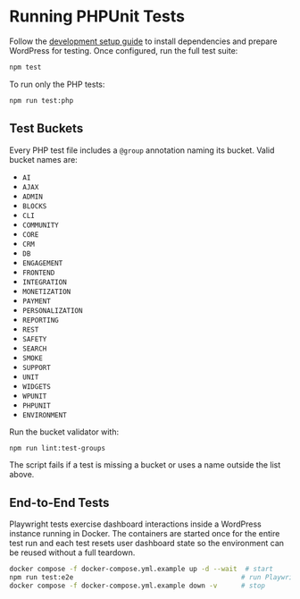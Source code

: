 # Running PHPUnit Tests

Follow the [development setup guide](development-setup.md) to install dependencies and prepare WordPress for testing. Once configured, run the full test suite:

```bash
npm test
```

To run only the PHP tests:

```bash
npm run test:php
```

## Test Buckets

Every PHP test file includes a `@group` annotation naming its bucket. Valid
bucket names are:

- `AI`
- `AJAX`
- `ADMIN`
- `BLOCKS`
- `CLI`
- `COMMUNITY`
- `CORE`
- `CRM`
- `DB`
- `ENGAGEMENT`
- `FRONTEND`
- `INTEGRATION`
- `MONETIZATION`
- `PAYMENT`
- `PERSONALIZATION`
- `REPORTING`
- `REST`
- `SAFETY`
- `SEARCH`
- `SMOKE`
- `SUPPORT`
- `UNIT`
- `WIDGETS`
- `WPUNIT`
- `PHPUNIT`
- `ENVIRONMENT`

Run the bucket validator with:

```bash
npm run lint:test-groups
```

The script fails if a test is missing a bucket or uses a name outside the
list above.

## End-to-End Tests

Playwright tests exercise dashboard interactions inside a WordPress
instance running in Docker. The containers are started once for the
entire test run and each test resets user dashboard state so the
environment can be reused without a full teardown.

```bash
docker compose -f docker-compose.yml.example up -d --wait  # start
npm run test:e2e                                          # run Playwright
docker compose -f docker-compose.yml.example down -v      # stop
```
